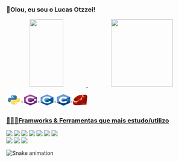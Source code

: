 ### 👋Olou, eu sou o Lucas Otzzei!
<div align="center">
  <a href="https://github.com/LucOtzzei">
  <img height="180em" width="42%" src="https://github-readme-stats.vercel.app/api?username=LucOtzzei&show_icons=true&theme=gotham&include_all_commits=true&count_private=true"/>
  <img height="180em" width="57%" src="https://github-readme-stats.vercel.app/api/top-langs/?username=LucOtzzei&layout=compact&langs_count=7&theme=gotham"/>
</div>
<div style="display: inline_block"><br>
  <img align="center" alt="Luc-Python" height="30" width="40" src="https://raw.githubusercontent.com/devicons/devicon/master/icons/python/python-original.svg">
  <img align="center" alt="Luc-Csharp" height="30" width="40" src="https://raw.githubusercontent.com/devicons/devicon/master/icons/csharp/csharp-original.svg">
  <img align="center" alt="Luc-Ts" height="30" width="40" src="https://raw.githubusercontent.com/devicons/devicon/master/icons/c/c-original.svg">
  <img align="center" alt="Luc-Ts" height="30" width="40" src="https://raw.githubusercontent.com/devicons/devicon/master/icons/cplusplus/cplusplus-original.svg">
  <img align="center" alt="Luc-Ts" height="30" width="40" src="https://raw.githubusercontent.com/devicons/devicon/master/icons/ruby/ruby-original.svg">
</div>

##
### 👨‍💻🧪Framworks & Ferramentas que mais estudo/utilizo
<div> 
  <a target="_blank"><img src="https://img.shields.io/badge/C%23-239120?style=for-the-badge&logo=c-sharp&logoColor=white" target="_blank"></a>
  <a target="_blank"><img src="https://img.shields.io/badge/.NET-5C2D91?style=for-the-badge&logo=.net&logoColor=white" target="_blank"></a>
  <a target="_blank"><img src="https://img.shields.io/badge/Python-3776AB?style=for-the-badge&logo=python&logoColor=white" target="_blank"></a>
  <a target="_blank"><img src="https://img.shields.io/badge/Django-092E20?style=for-the-badge&logo=django&logoColor=white" target="_blank"></a>
  <a target="_blank"><img src="https://img.shields.io/badge/Flask-000000?style=for-the-badge&logo=flask&logoColor=white" target="_blank"></a>
  <a target="_blank"><img src="https://img.shields.io/badge/Ruby-CC342D?style=for-the-badge&logo=ruby&logoColor=white" target="_blank"></a>
  <a target="_blank"><img src="https://img.shields.io/badge/Ruby_on_Rails-CC0000?style=for-the-badge&logo=ruby-on-rails&logoColor=white" target="_blank"></a>
  <br>
  <a target="_blank"><img src="https://img.shields.io/badge/Amazon_AWS-232F3E?style=for-the-badge&logo=amazon-aws&logoColor=white" target="_blank"></a>
  <a target="_blank"><img src="https://img.shields.io/badge/Google_Cloud-4285F4?style=for-the-badge&logo=google-cloud&logoColor=white" target="_blank"></a>
  <a target="_blank"><img src="https://img.shields.io/badge/Microsoft_Azure-0089D6?style=for-the-badge&logo=microsoft-azure&logoColor=white" target="_blank"></a>
 
  ![Snake animation](https://github.com/LucOtzzei/LucOtzzei/blob/output/github-contribution-grid-snake.svg)
 
</div>
